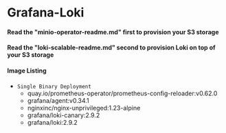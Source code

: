 # Grafana-Loki

#### Read the "minio-operator-readme.md" first to provision your S3 storage
#### Read the "loki-scalable-readme.md" second to provision Loki on top of your S3 storage

#### Image Listing

- `Single Binary Deployment`
  - quay.io/prometheus-operator/prometheus-config-reloader:v0.62.0
  - grafana/agent:v0.34.1
  - nginxinc/nginx-unprivileged:1.23-alpine
  - grafana/loki-canary:2.9.2
  - grafana/loki:2.9.2

